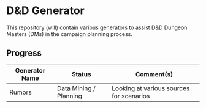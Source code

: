 # D&D Generator
This repository (will) contain various generators to assist D&D Dungeon Masters (DMs) in the campaign planning process.

## Progress

Generator Name | Status | Comment(s)
--- | --- | ---
Rumors | Data Mining / Planning | Looking at various sources for scenarios

